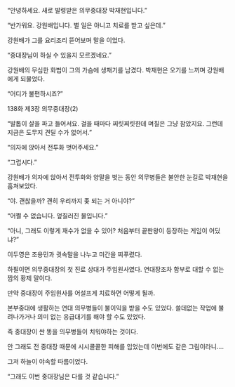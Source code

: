 “안녕하세요. 새로 발령받은 의무중대장 박재현입니다.”

“반가워요. 강원배입니다. 별 일은 아니고 치료를 받고 싶은데.”

강원배가 그를 요리조리 뜯어보며 말을 이었다.

“중대장님이 하실 수 있을지 모르겠네요.”

강원배의 무심한 화법이 그의 가슴에 생채기를 남겼다. 박재현은 오기를 느끼며 강원배에게 되물었다.

“어디가 불편하시죠?”

138화 제3장 의무중대장(2)

“발톱이 살을 파고 들어서요. 걸을 때마다 찌릿찌릿한데 며칠은 그냥 참았지요. 그런데 지금은 도무지 견딜 수가 없어서.”

“의자에 앉아서 전투화 벗어주세요.”

“그럽시다.”

강원배가 의자에 앉아서 전투화와 양말을 벗는 동안 의무병들은 불안한 눈길로 박재현을 훔쳐보았다.

“야. 괜찮을까? 괜히 우리까지 좆 되는 거 아니야?”

“어쩔 수 없습니다. 엎질러진 물입니다.”

“아니, 그래도 이렇게 재수가 없을 수 있어? 처음부터 끝판왕이 등장하는 게임이 어딨냐?”

이두영은 조용민과 귓속말을 나누고 미간을 찌푸렸다.

하필이면 의무중대장의 첫 진료 상대가 주임원사였다. 연대장조차 함부로 대할 수 없는 짬의 황제 말이다.

만약 중대장이 주임원사를 어설프게 치료하면 어떻게 될까.

본부중대에 생활하는 연대 의무병들이 불이익을 받을 수도 있었다. 쓸데없는 작업에 불려나가거나 의미 없는 응급대기를 해야 할 수도 있었다.

즉 중대장이 싼 똥을 의무병들이 치워야하는 것이다.

안 그래도 전 중대장 때문에 시시콜콜한 피해를 입었는데 이번에도 같은 그림이라니....

그저 하늘이 야속할 따름이었다.

“그래도 이번 중대장님은 다를 것 같습니다.”